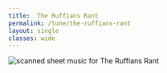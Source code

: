 ```yaml
---
title:  The Ruffians Rant
permalink: /tune/the-ruffians-rant
layout: single
classes: wide
---
```


<img src="/tune/scan/the-ruffians-rant.jpg" alt="scanned sheet music for The Ruffians Rant">


